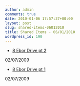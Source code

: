```yaml
---
author: admin
comments: true
date: 2010-01-06 17:57:37+00:00
layout: post
slug: shared-items-06012010
title: Shared Items - 06/01/2010
wordpress_id: 190
---
```


  * [8 Ebor Drive pt 2](http://www.youtube.com/watch?v=EXxnNAUnbdI)
  
02/07/2009 
  * [8 Ebor Drive pt 1](http://www.youtube.com/watch?v=Sq1kiSRsgAM)
  
02/07/2009 
